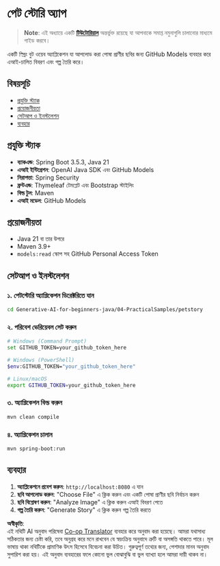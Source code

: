 <!--
CO_OP_TRANSLATOR_METADATA:
{
  "original_hash": "69dffd84127360d3f9446b89de471abe",
  "translation_date": "2025-07-21T18:31:09+00:00",
  "source_file": "04-PracticalSamples/petstory/README.md",
  "language_code": "bn"
}
-->
# পেট স্টোরি অ্যাপ

>**Note**: এই অধ্যায়ে একটি [**টিউটোরিয়াল**](./TUTORIAL.md) অন্তর্ভুক্ত রয়েছে যা আপনাকে সমাপ্ত নমুনাগুলি চালানোর মাধ্যমে গাইড করবে।

একটি স্প্রিং বুট ওয়েব অ্যাপ্লিকেশন যা আপলোড করা পোষা প্রাণীর ছবির জন্য GitHub Models ব্যবহার করে এআই-চালিত বিবরণ এবং গল্প তৈরি করে।

## বিষয়সূচি

- [প্রযুক্তি স্ট্যাক](../../../../04-PracticalSamples/petstory)
- [প্রয়োজনীয়তা](../../../../04-PracticalSamples/petstory)
- [সেটআপ ও ইনস্টলেশন](../../../../04-PracticalSamples/petstory)
- [ব্যবহার](../../../../04-PracticalSamples/petstory)

## প্রযুক্তি স্ট্যাক

- **ব্যাকএন্ড**: Spring Boot 3.5.3, Java 21  
- **এআই ইন্টিগ্রেশন**: OpenAI Java SDK এবং GitHub Models  
- **নিরাপত্তা**: Spring Security  
- **ফ্রন্টএন্ড**: Thymeleaf টেমপ্লেট এবং Bootstrap স্টাইলিং  
- **বিল্ড টুল**: Maven  
- **এআই মডেল**: GitHub Models  

## প্রয়োজনীয়তা

- Java 21 বা তার উপরে  
- Maven 3.9+  
- `models:read` স্কোপ সহ GitHub Personal Access Token  

## সেটআপ ও ইনস্টলেশন

### ১. পেটস্টোরি অ্যাপ্লিকেশন ডিরেক্টরিতে যান  
```bash
cd Generative-AI-for-beginners-java/04-PracticalSamples/petstory
```  

### ২. পরিবেশ ভেরিয়েবল সেট করুন  
   ```bash
   # Windows (Command Prompt)
   set GITHUB_TOKEN=your_github_token_here
   
   # Windows (PowerShell)
   $env:GITHUB_TOKEN="your_github_token_here"
   
   # Linux/macOS
   export GITHUB_TOKEN=your_github_token_here
   ```  

### ৩. অ্যাপ্লিকেশন বিল্ড করুন  
```bash
mvn clean compile
```  

### ৪. অ্যাপ্লিকেশন চালান  
```bash
mvn spring-boot:run
```  

## ব্যবহার

1. **অ্যাপ্লিকেশনে প্রবেশ করুন**: `http://localhost:8080` এ যান  
2. **ছবি আপলোড করুন**: "Choose File" এ ক্লিক করুন এবং একটি পোষা প্রাণীর ছবি নির্বাচন করুন  
3. **ছবি বিশ্লেষণ করুন**: "Analyze Image" এ ক্লিক করুন এআই বিবরণ পেতে  
4. **গল্প তৈরি করুন**: "Generate Story" এ ক্লিক করুন গল্প তৈরি করতে  

**অস্বীকৃতি**:  
এই নথিটি AI অনুবাদ পরিষেবা [Co-op Translator](https://github.com/Azure/co-op-translator) ব্যবহার করে অনুবাদ করা হয়েছে। আমরা যথাসাধ্য সঠিকতার জন্য চেষ্টা করি, তবে অনুগ্রহ করে মনে রাখবেন যে স্বয়ংক্রিয় অনুবাদে ত্রুটি বা অসঙ্গতি থাকতে পারে। মূল ভাষায় থাকা নথিটিকে প্রামাণিক উৎস হিসেবে বিবেচনা করা উচিত। গুরুত্বপূর্ণ তথ্যের জন্য, পেশাদার মানব অনুবাদ সুপারিশ করা হয়। এই অনুবাদ ব্যবহারের ফলে কোনো ভুল বোঝাবুঝি বা ভুল ব্যাখ্যা হলে আমরা দায়ী থাকব না।